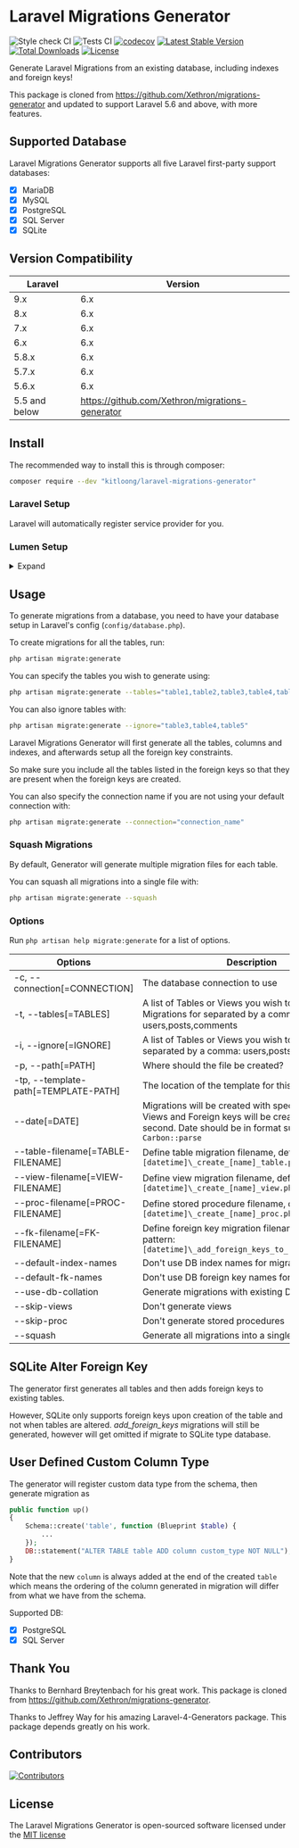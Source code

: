# Laravel Migrations Generator

![Style check CI](https://github.com/kitloong/laravel-migrations-generator/actions/workflows/check.yml/badge.svg?branch=6.x)
![Tests CI](https://github.com/kitloong/laravel-migrations-generator/actions/workflows/tests.yml/badge.svg?branch=6.x)
[![codecov](https://codecov.io/gh/kitloong/laravel-migrations-generator/branch/6.x/graph/badge.svg?token=U6ZRDPY6QZ)](https://codecov.io/gh/kitloong/laravel-migrations-generator)
[![Latest Stable Version](https://poser.pugx.org/kitloong/laravel-migrations-generator/v/stable.png)](https://packagist.org/packages/kitloong/laravel-migrations-generator)
[![Total Downloads](http://poser.pugx.org/kitloong/laravel-migrations-generator/downloads)](https://packagist.org/packages/kitloong/laravel-migrations-generator)
[![License](https://poser.pugx.org/kitloong/laravel-migrations-generator/license.png)](https://packagist.org/packages/kitloong/laravel-migrations-generator)

Generate Laravel Migrations from an existing database, including indexes and foreign keys!

This package is cloned from https://github.com/Xethron/migrations-generator and updated to support Laravel 5.6 and above, with more features.

## Supported Database

Laravel Migrations Generator supports all five Laravel first-party support databases:

- [x] MariaDB
- [x] MySQL
- [x] PostgreSQL
- [x] SQL Server
- [x] SQLite

## Version Compatibility

| Laravel       | Version                                         |
|---------------|-------------------------------------------------|
| 9.x           | 6.x                                             |
| 8.x           | 6.x                                             |
| 7.x           | 6.x                                             |
| 6.x           | 6.x                                             |
| 5.8.x         | 6.x                                             |
| 5.7.x         | 6.x                                             |
| 5.6.x         | 6.x                                             |
| 5.5 and below | https://github.com/Xethron/migrations-generator |

## Install

The recommended way to install this is through composer:

```bash
composer require --dev "kitloong/laravel-migrations-generator"
```

### Laravel Setup

Laravel will automatically register service provider for you.

### Lumen Setup

<details>
  <summary>Expand</summary>

Auto-discovery is not available in Lumen, you need some modification on `bootstrap/app.php`.

#### Enable Facade

Uncomment the following line.

```php
$app->withFacades();
```

#### Register Provider

Add following line into the `Register Service Providers` section.

```php
$app->register(\KitLoong\MigrationsGenerator\MigrationsGeneratorServiceProvider::class);
```
</details>

## Usage

To generate migrations from a database, you need to have your database setup in Laravel's config (`config/database.php`).

To create migrations for all the tables, run:

```bash
php artisan migrate:generate
```

You can specify the tables you wish to generate using:

```bash
php artisan migrate:generate --tables="table1,table2,table3,table4,table5"
```

You can also ignore tables with:

```bash
php artisan migrate:generate --ignore="table3,table4,table5"
```

Laravel Migrations Generator will first generate all the tables, columns and indexes, and afterwards setup all the foreign key constraints.

So make sure you include all the tables listed in the foreign keys so that they are present when the foreign keys are created.

You can also specify the connection name if you are not using your default connection with:

```bash
php artisan migrate:generate --connection="connection_name"
```

### Squash Migrations

By default, Generator will generate multiple migration files for each table. 

You can squash all migrations into a single file with:

```bash
php artisan migrate:generate --squash
```

### Options

Run `php artisan help migrate:generate` for a list of options.

| Options                              | Description                                                                                                                                                   |
|--------------------------------------|---------------------------------------------------------------------------------------------------------------------------------------------------------------|
| -c, --connection[=CONNECTION]        | The database connection to use                                                                                                                                |
| -t, --tables[=TABLES]                | A list of Tables or Views you wish to Generate Migrations for separated by a comma: users,posts,comments                                                      |
| -i, --ignore[=IGNORE]                | A list of Tables or Views you wish to ignore, separated by a comma: users,posts,comments                                                                      |
| -p, --path[=PATH]                    | Where should the file be created?                                                                                                                             |
| -tp, --template-path[=TEMPLATE-PATH] | The location of the template for this generator                                                                                                               |
| --date[=DATE]                        | Migrations will be created with specified date. Views and Foreign keys will be created with + 1 second. Date should be in format supported by `Carbon::parse` |
| --table-filename[=TABLE-FILENAME]    | Define table migration filename, default pattern: `[datetime]\_create_[name]_table.php`                                                                       |
| --view-filename[=VIEW-FILENAME]      | Define view migration filename, default pattern: `[datetime]\_create_[name]_view.php`                                                                         |
| --proc-filename[=PROC-FILENAME]      | Define stored procedure filename, default pattern: `[datetime]\_create_[name]_proc.php`                                                                       |
| --fk-filename[=FK-FILENAME]          | Define foreign key migration filename, default pattern: `[datetime]\_add_foreign_keys_to_[name]_table.php`                                                    |
| --default-index-names                | Don\'t use DB index names for migrations                                                                                                                      |
| --default-fk-names                   | Don\'t use DB foreign key names for migrations                                                                                                                |
| --use-db-collation                   | Generate migrations with existing DB collation                                                                                                                |
| --skip-views                         | Don\'t generate views                                                                                                                                         |
| --skip-proc                          | Don\'t generate stored procedures                                                                                                                             |
| --squash                             | Generate all migrations into a single file                                                                                                                    |

## SQLite Alter Foreign Key

The generator first generates all tables and then adds foreign keys to existing tables.

However, SQLite only supports foreign keys upon creation of the table and not when tables are altered.
*_add_foreign_keys_* migrations will still be generated, however will get omitted if migrate to SQLite type database.

## User Defined Custom Column Type

The generator will register custom data type from the schema, then generate migration as

```php
public function up()
{
    Schema::create('table', function (Blueprint $table) {
        ...
    });
    DB::statement("ALTER TABLE table ADD column custom_type NOT NULL");
}
```

Note that the new `column` is always added at the end of the created `table` which means the ordering of the column generated in migration will differ from what we have from the schema.

Supported DB:

- [x] PostgreSQL
- [x] SQL Server

## Thank You

Thanks to Bernhard Breytenbach for his great work. This package is cloned from https://github.com/Xethron/migrations-generator.

Thanks to Jeffrey Way for his amazing Laravel-4-Generators package. This package depends greatly on his work.

## Contributors

[![Contributors](https://contrib.rocks/image?repo=kitloong/laravel-migrations-generator)](https://github.com/kitloong/laravel-migrations-generator/graphs/contributors)

## License

The Laravel Migrations Generator is open-sourced software licensed under the [MIT license](http://opensource.org/licenses/MIT)
